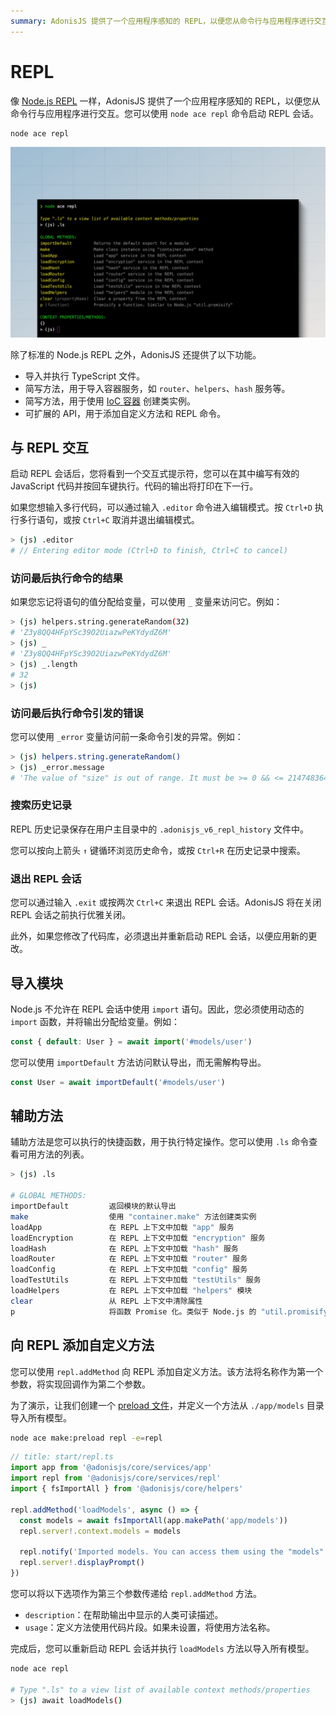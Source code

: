 ```yaml
---
summary: AdonisJS 提供了一个应用程序感知的 REPL，以便您从命令行与应用程序进行交互。
---
```


# REPL

像 [Node.js REPL](https://nodejs.org/api/repl.html) 一样，AdonisJS 提供了一个应用程序感知的 REPL，以便您从命令行与应用程序进行交互。您可以使用 `node ace repl` 命令启动 REPL 会话。

```sh
node ace repl
```

![](../ace/ace_repl.png)

除了标准的 Node.js REPL 之外，AdonisJS 还提供了以下功能。

- 导入并执行 TypeScript 文件。
- 简写方法，用于导入容器服务，如 `router`、`helpers`、`hash` 服务等。
- 简写方法，用于使用 [IoC 容器](../concepts/dependency_injection.md#constructing-a-tree-of-dependencies) 创建类实例。
- 可扩展的 API，用于添加自定义方法和 REPL 命令。

## 与 REPL 交互
启动 REPL 会话后，您将看到一个交互式提示符，您可以在其中编写有效的 JavaScript 代码并按回车键执行。代码的输出将打印在下一行。

如果您想输入多行代码，可以通过输入 `.editor` 命令进入编辑模式。按 `Ctrl+D` 执行多行语句，或按 `Ctrl+C` 取消并退出编辑模式。

```sh
> (js) .editor
# // Entering editor mode (Ctrl+D to finish, Ctrl+C to cancel)
```

### 访问最后执行命令的结果
如果您忘记将语句的值分配给变量，可以使用 `_` 变量来访问它。例如：

```sh
> (js) helpers.string.generateRandom(32)
# 'Z3y8QQ4HFpYSc39O2UiazwPeKYdydZ6M'
> (js) _
# 'Z3y8QQ4HFpYSc39O2UiazwPeKYdydZ6M'
> (js) _.length
# 32
> (js)
```

### 访问最后执行命令引发的错误
您可以使用 `_error` 变量访问前一条命令引发的异常。例如：

```sh
> (js) helpers.string.generateRandom()
> (js) _error.message
# 'The value of "size" is out of range. It must be >= 0 && <= 2147483647. Received NaN'
```

### 搜索历史记录
REPL 历史记录保存在用户主目录中的 `.adonisjs_v6_repl_history` 文件中。

您可以按向上箭头 `↑` 键循环浏览历史命令，或按 `Ctrl+R` 在历史记录中搜索。

### 退出 REPL 会话
您可以通过输入 `.exit` 或按两次 `Ctrl+C` 来退出 REPL 会话。AdonisJS 将在关闭 REPL 会话之前执行优雅关闭。

此外，如果您修改了代码库，必须退出并重新启动 REPL 会话，以便应用新的更改。

## 导入模块
Node.js 不允许在 REPL 会话中使用 `import` 语句。因此，您必须使用动态的 `import` 函数，并将输出分配给变量。例如：

```ts
const { default: User } = await import('#models/user')
```

您可以使用 `importDefault` 方法访问默认导出，而无需解构导出。

```ts
const User = await importDefault('#models/user')
```

## 辅助方法
辅助方法是您可以执行的快捷函数，用于执行特定操作。您可以使用 `.ls` 命令查看可用方法的列表。

```sh
> (js) .ls

# GLOBAL METHODS:
importDefault         返回模块的默认导出
make                  使用 "container.make" 方法创建类实例
loadApp               在 REPL 上下文中加载 "app" 服务
loadEncryption        在 REPL 上下文中加载 "encryption" 服务
loadHash              在 REPL 上下文中加载 "hash" 服务
loadRouter            在 REPL 上下文中加载 "router" 服务
loadConfig            在 REPL 上下文中加载 "config" 服务
loadTestUtils         在 REPL 上下文中加载 "testUtils" 服务
loadHelpers           在 REPL 上下文中加载 "helpers" 模块
clear                 从 REPL 上下文中清除属性
p                     将函数 Promise 化。类似于 Node.js 的 "util.promisify"
```

## 向 REPL 添加自定义方法
您可以使用 `repl.addMethod` 向 REPL 添加自定义方法。该方法将名称作为第一个参数，将实现回调作为第二个参数。

为了演示，让我们创建一个 [preload 文件](../concepts/adonisrc_file.md#preloads)，并定义一个方法从 `./app/models` 目录导入所有模型。

```sh
node ace make:preload repl -e=repl
```

```ts
// title: start/repl.ts
import app from '@adonisjs/core/services/app'
import repl from '@adonisjs/core/services/repl'
import { fsImportAll } from '@adonisjs/core/helpers'

repl.addMethod('loadModels', async () => {
  const models = await fsImportAll(app.makePath('app/models'))
  repl.server!.context.models = models

  repl.notify('Imported models. You can access them using the "models" property')
  repl.server!.displayPrompt()
})
```

您可以将以下选项作为第三个参数传递给 `repl.addMethod` 方法。

- `description`：在帮助输出中显示的人类可读描述。
- `usage`：定义方法使用代码片段。如果未设置，将使用方法名称。

完成后，您可以重新启动 REPL 会话并执行 `loadModels` 方法以导入所有模型。

```sh
node ace repl

# Type ".ls" to a view list of available context methods/properties
> (js) await loadModels()
```